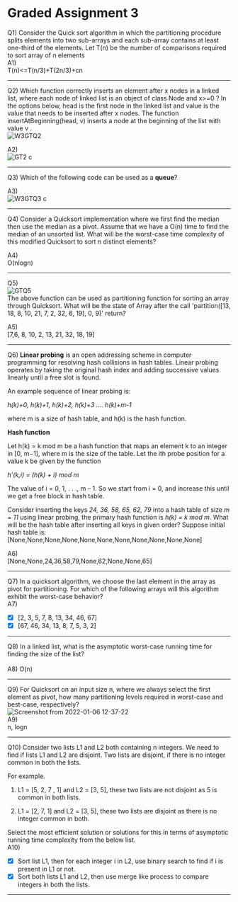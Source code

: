 # Graded Assignment 3

Q1)
Consider the Quick sort algorithm in which the partitioning procedure splits elements into two sub-arrays and each sub-array contains at least one-third of the elements. Let T(n) be the number of comparisons required to sort array of n elements
 </br>
A1)</br> T(n)<=T(n/3)+T(2n/3)+cn
__________________________________________________________________________________________________________________________
Q2) 
Which function correctly inserts an element after x nodes in a linked list, where each node of linked list is an object of class Node and x>=0 ? In the options below,
head is the first node in the linked list and value is the value that needs to be inserted after x nodes.
The function insertAtBeginning(head, v) inserts a node at the beginning of the list with value v .</br>
![W3GTQ2](https://github.com/NebulaTris/pdsa-iitm/assets/94922914/93ada56e-9fd0-49b5-9221-5819b39b5cb5)
 </br>
 
 A2)</br>
 ![GT2 c](https://github.com/NebulaTris/pdsa-iitm/assets/94922914/ad59865c-0260-40dc-8d16-81d0962c2072)
__________________________________________________________________________________________________________________________
Q3)
Which of the following code can be used as a **queue**?
</br>

A3)</br>
![W3GTQ3 c](https://github.com/NebulaTris/pdsa-iitm/assets/94922914/4602ac2d-b0ec-4f42-ba33-fac819928de4)
__________________________________________________________________________________________________________________________
Q4)
Consider a Quicksort implementation where we first find the median then use the median as a pivot. Assume that we have a O(n) time to find the median of an unsorted list. What will be the worst-case time complexity of this modified Quicksort to sort n distinct elements?
 </br>
 
A4)</br> O(nlogn)
__________________________________________________________________________________________________________________________
Q5)
 </br>
![GTQ5](https://github.com/NebulaTris/pdsa-iitm/assets/94922914/121b0318-587c-42e8-b439-f1b71d94a589)
 </br>
 The above function can be used as partitioning function for sorting an array through Quicksort. What will be the state of Array after the call 'partition([13, 18, 8, 10, 21, 7, 2, 32, 6, 19], 0, 9)' return?  </br>
 
A5)</br>
[7,6, 8, 10, 2, 13, 21, 32, 18, 19]
__________________________________________________________________________________________________________________________
Q6)
**Linear probing** is an open addressing scheme in computer programming for resolving hash collisions in hash tables. Linear probing operates by taking the original hash index and adding successive values linearly until a free slot is found.</br>

An example sequence of linear probing is:</br>

<i>h(k)+0, h(k)+1, h(k)+2, h(k)+3 .... h(k)+m-1</i></br>

where m is a size of hash table, and h(k) is the hash function.</br>

**Hash function**</br>

Let h(k) = k mod m be a hash function that maps an element k to an integer in [0, m−1], where m is the size of the table. Let the  ith probe position for a value k be given by the function</br>

<i>h'(k,i) = (h(k) + i) mod m </i></br>

The value of i = 0, 1, . . ., m – 1. So we start from i = 0, and increase this until we get a free block in hash table.</br>

Consider inserting the keys <i>24, 36, 58, 65, 62, 79</i> into a hash table of size <i>m = 11</i> using linear probing, the primary hash function is <i>h(k) = k mod m</i>. What will be the hash table after inserting all keys in given order? Suppose initial hash table is: </br>
[None,None,None,None,None,None,None,None,None,None,None]
 </br>
 
A6)</br>
[None,None,24,36,58,79,None,62,None,None,65]
__________________________________________________________________________________________________________________________
Q7)
In a quicksort algorithm, we choose the last element in the array as pivot for partitioning. For which of the following arrays will this algorithm exhibit the worst-case behavior?
 </br>
A7)</br>
- [x] [2, 3, 5, 7, 8, 13, 34, 46, 67]
- [x] [67, 46, 34, 13, 8, 7, 5, 3, 2]
__________________________________________________________________________________________________________________________
Q8)
In a linked list, what is the asymptotic worst-case running time for finding the size of the list?
 </br></br>
A8)
O(n)
__________________________________________________________________________________________________________________________
Q9)
For Quicksort on an input size n, where we always select the first element as pivot, how many partitioning levels required in worst-case and best-case, respectively?
</br>
![Screenshot from 2022-01-06 12-37-22](https://github.com/NebulaTris/pdsa-iitm/assets/94922914/b3573592-7e26-4d10-99fa-6c24f32788bf)
</br>
A9)</br>
n, logn
__________________________________________________________________________________________________________________________
Q10)
Consider two lists L1 and L2 both containing n integers. We need to find if lists L1 and L2 are disjoint. Two lists are disjoint, if there is no integer common in both the lists. </br>

For example.</br>

1.  L1 = [5, 2, 7 , 1] and L2 = [3, 5], these two lists are not disjoint as 5 is common in both lists.</br>

2. L1 = [2, 7, 1] and L2 = [3, 5], these two lists are disjoint as there is no integer common in both.</br>

Select the most efficient solution or solutions for this in terms of asymptotic running time complexity from the below list. 
</br>
A10)</br>
- [x] Sort list L1, then for each integer i in L2, use binary search to find if i is present in L1 or not.
- [x] Sort both lists L1 and L2, then use merge like process to compare integers in both the lists.
__________________________________________________________________________________________________________________________
